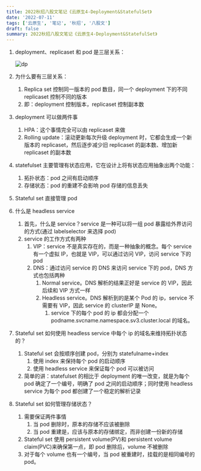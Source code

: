 ```yaml
---
title: 2022秋招八股文笔记《云原生4-Deployment&StatefulSet》
date: '2022-07-11'
tags: ['云原生', '笔记', '秋招', '八股文']
draft: false
summary: 2022秋招八股文笔记《云原生4-Deployment&StatefulSet》
---
```


1. deployment、replicaset 和 pod 是三层关系：

   ![dp](/static/images/dp.jpg)

2. 为什么要有三层关系：
   1. Replica set 控制同一版本的 pod 数目，同一个 deployment 下的不同 replicaset 控制不同的版本
   2. 即：deployment 控制版本，replicaset 控制副本数
3. deployment 可以做两件事
   1. HPA：这个事情完全可以由 replicaset 来做
   2. Rolling update：滚动更新每次升级 deployment 时，它都会生成一个新版本的 replicaset，然后逐步减少旧 replicaset 的副本数、增加新 replicaset 的副本数
4. statefulset 主要管理有状态应用，它在设计上将有状态应用抽象出两个功能：
   1. 拓扑状态：pod 之间有启动顺序
   2. 存储状态：pod 的重建不会影响 pod 存储的信息丢失
5. Stateful set 直接管理 pod
6. 什么是 headless service
   1. 首先，什么是 service？service 是一种可以将一组 pod 暴露给外界访问的方式(通过 labelselector 来选择 pod)
   2. service 的工作方式有两种
      1. VIP：service 不是真实存在的，而是一种抽象的概念。每个 service 有一个虚拟 IP，也就是 VIP，可以通过访问 VIP，访问 service 下的 pod
      2. DNS：通过访问 service 的 DNS 来访问 service 下的 pod，DNS 方式也包括两种
         1. Normal service。DNS 解析的结果正好是 service 的 VIP，因此后续和 VIP 方式一样
         2. Headless service。DNS 解析到的是某个 Pod 的 ip，service 不需要有 VIP，因此 service 的 clusterIP 是 None。
            1. service 下的每个 pod 的 ip 都会分配一个 podname.svcname.namespace.sv3.cluster.local 的域名。
7. Stateful set 如何使用 headless service 中每个 ip 的域名来维持拓扑状态的？
   1. Stateful set 会按顺序创建 pod，分别为 statefulname+index
      1. 使用 index 来保持每个 pod 的启动顺序
      2. 使用 headless service 来保证每个 pod 可以被访问
   2. 简单的讲：statefulset 的相比于 deployment 的唯一改变，就是为每个 pod 确定了一个编号，明确了 pod 之间的启动顺序；同时使用 headless service 为每个 pod 都创建了一个稳定的解析记录
8. Stateful set 如何管理存储状态？
   1. 需要保证两件事情
      1. 当 pod 删除时，原本的存储不应该被删除
      2. 当 pod 重建是，应该与原本的存储绑定，而非创建一份新的存储
   2. Stateful set 使用 persistent volume(PV)和 persistent volume claim(PVC)来确保第一点，即 pod 删除后，volume 不被删除
   3. 对于每个 volume 也有一个编号，当 pod 被重建时，挂载的是相同编号的 pod。
